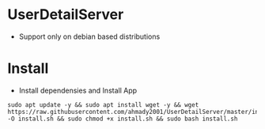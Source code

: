 # UserDetailServer

- Support only on debian based distributions 

# Install

- Install dependensies and Install App

```
sudo apt update -y && sudo apt install wget -y && wget https://raw.githubusercontent.com/ahmady2001/UserDetailServer/master/install.sh -O install.sh && sudo chmod +x install.sh && sudo bash install.sh
```  
